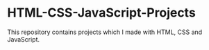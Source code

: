 # HTML-CSS-JavaScript-Projects
This repository contains projects which I made with HTML, CSS and JavaScript.
